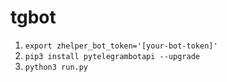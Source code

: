 # tgbot

1. `export zhelper_bot_token='[your-bot-token]'`
2. `pip3 install pytelegrambotapi --upgrade`
3. `python3 run.py`